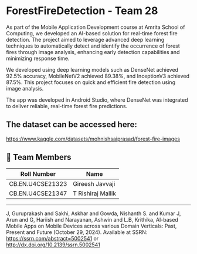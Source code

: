 # ForestFireDetection - Team 28

As part of the Mobile Application Development course at Amrita School of Computing, we developed an AI-based solution for real-time forest fire detection. The project aimed to leverage advanced deep learning techniques to automatically detect and identify the occurrence of forest fires through image  analysis, enhancing early detection capabilities and minimizing response time.

We developed using deep learning models such as DenseNet achieved 92.5% accuracy, MobileNetV2 achieved 89.38%, and InceptionV3 achieved 87.5%. This project focuses on quick and efficient fire detection using image analysis.

The app was developed in Android Studio, where DenseNet was integrated to deliver reliable, real-time forest fire  predictions.

## The dataset can be accessed here:

https://www.kaggle.com/datasets/mohnishsaiprasad/forest-fire-images


## 👥 Team Members
| Roll Number        | Name               |
|--------------------|--------------------|
| CB.EN.U4CSE21323   | Gireesh Javvaji        |
| CB.EN.U4CSE21347   | T Rishiraj Mallik         |

---
J, Guruprakash and Sakhi, Askhar and Gowda, Nishanth S. and Kumar J, Arun and G, Hariish and Narayanan, Ashwin and L.B, Krithika, AI-based Mobile Apps on Mobile Devices across various Domain Verticals: Past, Present and Future (October 29, 2024). Available at SSRN: https://ssrn.com/abstract=5002541 or http://dx.doi.org/10.2139/ssrn.5002541
